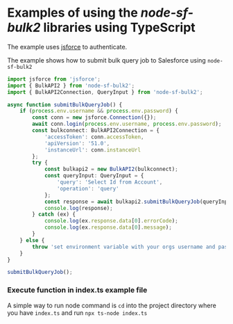 # Examples of using the *node-sf-bulk2* libraries using TypeScript

The example uses [jsforce](https://jsforce.github.io/) to authenticate.

The example shows how to submit bulk query job to Salesforce using `node-sf-bulk2`

```typescript
import jsforce from 'jsforce';
import { BulkAPI2 } from 'node-sf-bulk2';
import { BulkAPI2Connection, QueryInput } from 'node-sf-bulk2';

async function submitBulkQueryJob() {
    if (process.env.username && process.env.password) {
        const conn = new jsforce.Connection({});
        await conn.login(process.env.username, process.env.password);
        const bulkconnect: BulkAPI2Connection = {
            'accessToken': conn.accessToken,
            'apiVersion': '51.0',
            'instanceUrl': conn.instanceUrl
        };
        try {
            const bulkapi2 = new BulkAPI2(bulkconnect);
            const queryInput: QueryInput = {
                'query': 'Select Id from Account',
                'operation': 'query'
            };
            const response = await bulkapi2.submitBulkQueryJob(queryInput);
            console.log(response);
        } catch (ex) {
            console.log(ex.response.data[0].errorCode);
            console.log(ex.response.data[0].message);
        }
    } else {
        throw 'set environment variable with your orgs username and password'
    }
}

submitBulkQueryJob();
```

### Execute function in index.ts example file

A simple way to run node command is `cd` into the project directory where you have `index.ts` and run `npx ts-node index.ts`


